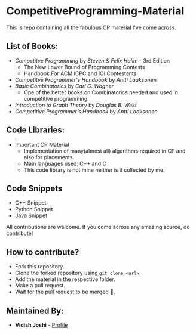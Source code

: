 # CompetitiveProgramming-Material
This is repo containing all the fabulous CP material I've come across.


## List of Books:
* _Competitve Programming_ by _Steven & Felix Halim_ - 3rd Edition
  * The New Lower Bound of Programming Contests
  * Handbook For ACM ICPC and IOI Contestants
* _Competitve Programmer's Handbook_ by _Antti Laaksonen_
* _Basic Combinatorics_ by _Carl G. Wagner_
  * One of the better books on Combinatorics needed and used in competitive programming.
* _Introduction to Graph Theory_ by _Douglas B. West_
* _Competitive Programmer’s Handbook_ by _Antti Laaksonen_

## Code Libraries:
* Important CP Material
  * Implementation of many(almost all) algorithms required in CP and also for placements.
  * Main languages used: C++ and C
  * This code library is not mine neither is it collected by me.

## Code Snippets
* C++ Snippet
* Python Snippet
* Java Snippet

All contributions are welcome. If you come across any amazing source, do contribute!
## How to contribute?
* Fork this repository.
* Clone the forked repository using `git clone <url>`.
* Add the material in the respective folder.
* Make a pull request.
* Wait for the pull request to be merged :tada:.

## Maintained By:
* **Vidish Joshi** - [Profile](https://github.com/VidishJoshi)
